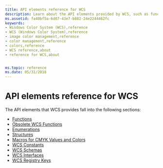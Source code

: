 ```yaml
---
title: API elements reference for WCS
description: Learn about the API elements provided by WCS, such as functions, obsolete WCS functions, and enumerations.
ms.assetid: fa40bf5a-6d07-43e7-b882-24e2244462fc
keywords:
- Windows Color System (WCS),reference
- WCS (Windows Color System),reference
- image color management,reference
- color management,reference
- colors,reference
- WCS reference,about
- reference for WCS,about


ms.topic: reference
ms.date: 05/31/2018
---
```


# API elements reference for WCS

The API elements that WCS provides fall into the following sections:

-   [Functions](functions.md)
-   [Obsolete WCS Functions](obsolete-wcs-functions.md)
-   [Enumerations](enumerations.md)
-   [Structures](structures.md)
-   [Macros for CMYK Values and Colors](macros-for-cmyk-values-and-colors.md)
-   [WCS Constants](wcs-constants.md)
-   [WCS Schemas](windows-color-system-schemas-and-algorithms.md)
-   [WCS Interfaces](interfaces.md)
-   [WCS Registry Keys](wcs-registry-keys.md)

 

 




